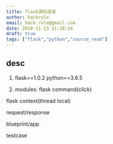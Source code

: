 ```yaml
---
title: flask源码阅读
author: hackrole
email: hack.role@gmail.com
date: 2018-11-13 11:28:14
draft: true
tags: ["flask","python","source_read"]
---
```




desc
-----

1) flask==1.0.2 python==3.6.5

2) modules:
flask command(click)

flask context(thread local)

request/response

blueprint/app

testcase

